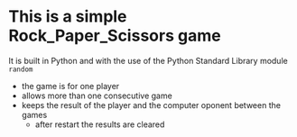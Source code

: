 # This is a simple Rock_Paper_Scissors game 

It is built in Python and with the use of the Python Standard Library module `random`

- the game is for one player
- allows more than one consecutive game
- keeps the result of the player and the computer oponent between the games
    - after restart the results are cleared
